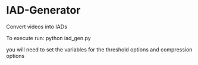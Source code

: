 # IAD-Generator
Convert videos into IADs

To execute run: python iad_gen.py

you will need to set the variables for the threshold options and compression options

